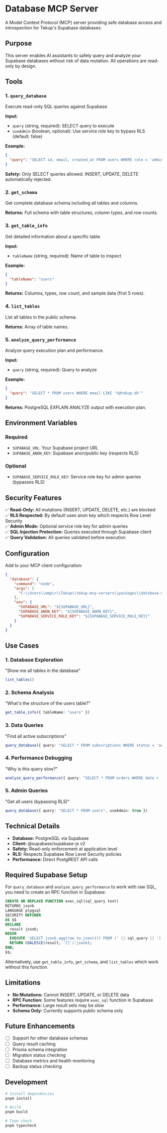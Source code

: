 # Database MCP Server

A Model Context Protocol (MCP) server providing safe database access and introspection for Tekup's Supabase databases.

## Purpose

This server enables AI assistants to safely query and analyze your Supabase databases without risk of data mutation. All operations are read-only by design.

## Tools

### 1. `query_database`

Execute read-only SQL queries against Supabase.

**Input:**

- `query` (string, required): SELECT query to execute
- `useAdmin` (boolean, optional): Use service role key to bypass RLS (default: false)

**Example:**
```json
{
  "query": "SELECT id, email, created_at FROM users WHERE role = 'admin' LIMIT 10"
}
```

**Safety:** Only SELECT queries allowed. INSERT, UPDATE, DELETE automatically rejected.

### 2. `get_schema`

Get complete database schema including all tables and columns.

**Returns:** Full schema with table structures, column types, and row counts.

### 3. `get_table_info`

Get detailed information about a specific table.

**Input:**

- `tableName` (string, required): Name of table to inspect

**Example:**
```json
{
  "tableName": "users"
}
```

**Returns:** Columns, types, row count, and sample data (first 5 rows).

### 4. `list_tables`

List all tables in the public schema.

**Returns:** Array of table names.

### 5. `analyze_query_performance`

Analyze query execution plan and performance.

**Input:**

- `query` (string, required): Query to analyze

**Example:**
```json
{
  "query": "SELECT * FROM users WHERE email LIKE '%@tekup.dk'"
}
```

**Returns:** PostgreSQL EXPLAIN ANALYZE output with execution plan.

## Environment Variables

### Required

- `SUPABASE_URL`: Your Supabase project URL
- `SUPABASE_ANON_KEY`: Supabase anon/public key (respects RLS)

### Optional

- `SUPABASE_SERVICE_ROLE_KEY`: Service role key for admin queries (bypasses RLS)

## Security Features

✅ **Read-Only:** All mutations (INSERT, UPDATE, DELETE, etc.) are blocked  
✅ **RLS Respected:** By default uses anon key which respects Row Level Security  
✅ **Admin Mode:** Optional service role key for admin queries  
✅ **SQL Injection Protection:** Queries executed through Supabase client  
✅ **Query Validation:** All queries validated before execution

## Configuration

Add to your MCP client configuration:

```json
{
  "database": {
    "command": "node",
    "args": [
      "C:\\Users\\empir\\Tekup\\tekup-mcp-servers\\packages\\database-mcp\\dist\\index.js"
    ],
    "env": {
      "SUPABASE_URL": "${SUPABASE_URL}",
      "SUPABASE_ANON_KEY": "${SUPABASE_ANON_KEY}",
      "SUPABASE_SERVICE_ROLE_KEY": "${SUPABASE_SERVICE_ROLE_KEY}"
    }
  }
}
```

## Use Cases

### 1. Database Exploration

"Show me all tables in the database"
```typescript
list_tables()
```

### 2. Schema Analysis

"What's the structure of the users table?"
```typescript
get_table_info({ tableName: "users" })
```

### 3. Data Queries

"Find all active subscriptions"
```typescript
query_database({ query: "SELECT * FROM subscriptions WHERE status = 'active'" })
```

### 4. Performance Debugging

"Why is this query slow?"
```typescript
analyze_query_performance({ query: "SELECT * FROM orders WHERE date > '2025-01-01'" })
```

### 5. Admin Queries

"Get all users (bypassing RLS)"
```typescript
query_database({ query: "SELECT * FROM users", useAdmin: true })
```

## Technical Details

- **Database:** PostgreSQL via Supabase
- **Client:** @supabase/supabase-js v2
- **Safety:** Read-only enforcement at application level
- **RLS:** Respects Supabase Row Level Security policies
- **Performance:** Direct PostgREST API calls

## Required Supabase Setup

For `query_database` and `analyze_query_performance` to work with raw SQL, you need to create an RPC function in Supabase:

```sql
CREATE OR REPLACE FUNCTION exec_sql(sql_query text)
RETURNS jsonb
LANGUAGE plpgsql
SECURITY DEFINER
AS $$
DECLARE
  result jsonb;
BEGIN
  EXECUTE 'SELECT jsonb_agg(row_to_json(t)) FROM (' || sql_query || ') t' INTO result;
  RETURN COALESCE(result, '[]'::jsonb);
END;
$$;
```

Alternatively, use `get_table_info`, `get_schema`, and `list_tables` which work without this function.

## Limitations

- **No Mutations:** Cannot INSERT, UPDATE, or DELETE data
- **RPC Function:** Some features require `exec_sql` function in Supabase
- **Performance:** Large result sets may be slow
- **Schema Only:** Currently supports public schema only

## Future Enhancements

- [ ] Support for other database schemas
- [ ] Query result caching
- [ ] Prisma schema integration
- [ ] Migration status checking
- [ ] Database metrics and health monitoring
- [ ] Backup status checking

## Development

```bash
# Install dependencies
pnpm install

# Build
pnpm build

# Type check
pnpm typecheck
```
